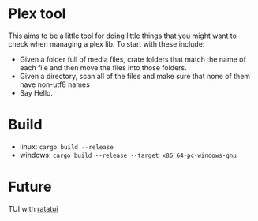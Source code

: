 # Plex tool

This aims to be a little tool for doing little things that you might want to check when managing a plex lib. 
To start with these include: 
* Given a folder full of media files, crate folders that match the name of each file and then move the files into those folders.
* Given a directory, scan all of the files and make sure that none of them have non-utf8 names
* Say Hello.



# Build
* linux: `cargo build --release`
* windows: `cargo build --release --target x86_64-pc-windows-gnu`



# Future
TUI with [ratatui](https://github.com/ratatui/ratatui)
